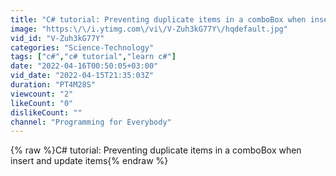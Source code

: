 ```yaml
---
title: "C# tutorial: Preventing duplicate items in a comboBox when insert and update items"
image: "https:\/\/i.ytimg.com\/vi\/V-Zuh3kG77Y\/hqdefault.jpg"
vid_id: "V-Zuh3kG77Y"
categories: "Science-Technology"
tags: ["c#","c# tutorial","learn c#"]
date: "2022-04-16T00:50:05+03:00"
vid_date: "2022-04-15T21:35:03Z"
duration: "PT4M28S"
viewcount: "2"
likeCount: "0"
dislikeCount: ""
channel: "Programming for Everybody"
---
```

{% raw %}C# tutorial:  Preventing duplicate items in a comboBox when insert and update items{% endraw %}
